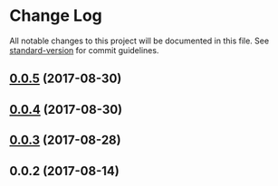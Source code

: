 # Change Log

All notable changes to this project will be documented in this file.
See [standard-version](https://github.com/conventional-changelog/standard-version) for commit guidelines.

<a name="0.0.5"></a>
## [0.0.5](https://github.com/PieELements/pie-elements/compare/@pie-elements/placement-ordering@0.0.4...@pie-elements/placement-ordering@0.0.5) (2017-08-30)




<a name="0.0.4"></a>
## [0.0.4](https://github.com/PieELements/pie-elements/compare/@pie-elements/placement-ordering@0.0.3...@pie-elements/placement-ordering@0.0.4) (2017-08-30)




<a name="0.0.3"></a>
## [0.0.3](https://github.com/PieELements/pie-elements/compare/@pie-elements/placement-ordering@0.0.2...@pie-elements/placement-ordering@0.0.3) (2017-08-28)




<a name="0.0.2"></a>
## 0.0.2 (2017-08-14)
